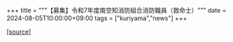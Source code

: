 +++
title = """【募集】令和7年度南空知消防組合消防職員（救命士）"""
date = 2024-08-05T10:00:00+09:00
tags = ["kuriyama","news"]
+++


[[source]](https://www.town.kuriyama.hokkaido.jp/soshiki/21/28378.html)
